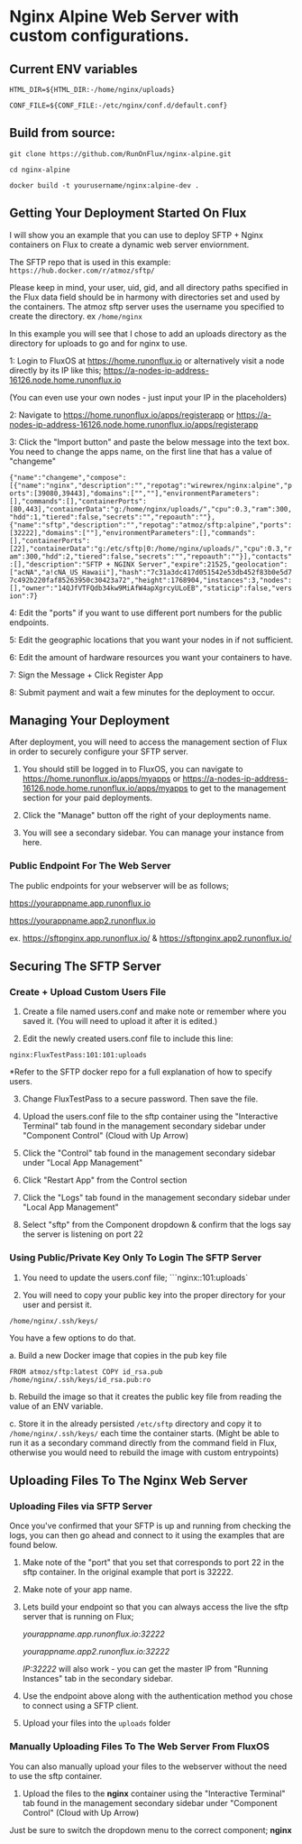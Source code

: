 # Nginx Alpine Web Server with custom configurations.

## Current ENV variables

```HTML_DIR=${HTML_DIR:-/home/nginx/uploads}```

```CONF_FILE=${CONF_FILE:-/etc/nginx/conf.d/default.conf}```


## Build from source:

```git clone https://github.com/RunOnFlux/nginx-alpine.git```

```cd nginx-alpine```

```docker build -t yourusername/nginx:alpine-dev .```


## Getting Your Deployment Started On Flux ##

I will show you an example that you can use to deploy SFTP + Nginx containers on Flux to create a dynamic web server enviornment. 

The SFTP repo that is used in this example: ```https://hub.docker.com/r/atmoz/sftp/```

Please keep in mind, your user, uid, gid, and all directory paths specified in the Flux data field should be in harmony with directories set and used by the containers. The atmoz sftp server uses the username you specified to create the directory. ex ```/home/nginx``` 

In this example you will see that I chose to add an uploads directory as the directory for uploads to go and for nginx to use.

1: Login to FluxOS at https://home.runonflux.io or alternatively visit a node directly by its IP like this; https://a-nodes-ip-address-16126.node.home.runonflux.io 

(You can even use your own nodes - just input your IP in the placeholders)

2: Navigate to https://home.runonflux.io/apps/registerapp or https://a-nodes-ip-address-16126.node.home.runonflux.io/apps/registerapp

3: Click the "Import button" and paste the below message into the text box. You need to change the apps name, on the first line that has a value of "changeme"


```{"name":"changeme","compose":[{"name":"nginx","description":"","repotag":"wirewrex/nginx:alpine","ports":[39080,39443],"domains":["",""],"environmentParameters":[],"commands":[],"containerPorts":[80,443],"containerData":"g:/home/nginx/uploads/","cpu":0.3,"ram":300,"hdd":1,"tiered":false,"secrets":"","repoauth":""},{"name":"sftp","description":"","repotag":"atmoz/sftp:alpine","ports":[32222],"domains":[""],"environmentParameters":[],"commands":[],"containerPorts":[22],"containerData":"g:/etc/sftp|0:/home/nginx/uploads/","cpu":0.3,"ram":300,"hdd":2,"tiered":false,"secrets":"","repoauth":""}],"contacts":[],"description":"SFTP + NGINX Server","expire":21525,"geolocation":["acNA","a!cNA_US_Hawaii"],"hash":"7c31a3dc417d051542e53db452f83b0e5d77c492b220faf85263950c30423a72","height":1768904,"instances":3,"nodes":[],"owner":"14QJfVTFQdb34kw9MiAfW4apXgrcyULoEB","staticip":false,"version":7}```


4: Edit the "ports" if you want to use different port numbers for the public endpoints.

5: Edit the geographic locations that you want your nodes in if not sufficient.

6: Edit the amount of hardware resources you want your containers to have.

7: Sign the Message + Click Register App

8: Submit payment and wait a few minutes for the deployment to occur.



## Managing Your Deployment ##

After deployment, you will need to access the management section of Flux in order to securely configure your SFTP server.

1. You should still be logged in to FluxOS, you can navigate to https://home.runonflux.io/apps/myapps or https://a-nodes-ip-address-16126.node.home.runonflux.io/apps/myapps to get to the management section for your paid deployments. 

2. Click the "Manage" button off the right of your deployments name.

3. You will see a secondary sidebar. You can manage your instance from here.


### Public Endpoint For The Web Server ###

The public endpoints for your webserver will be as follows;

https://yourappname.app.runonflux.io

https://yourappname.app2.runonflux.io


ex. https://sftpnginx.app.runonflux.io/ & https://sftpnginx.app2.runonflux.io/


## Securing The SFTP Server ##


### Create + Upload Custom Users File ###

1. Create a file named users.conf and make note or remember where you saved it. 
   (You will need to upload it after it is edited.)

2. Edit the newly created users.conf file to include this line:

```nginx:FluxTestPass:101:101:uploads```

*Refer to the SFTP docker repo for a full explanation of how to specify users.

3. Change FluxTestPass to a secure password. Then save the file.

4. Upload the users.conf file to the sftp container using the "Interactive Terminal" tab found in the management secondary sidebar under "Component Control"  (Cloud with Up Arrow)

5. Click the "Control" tab found in the management secondary sidebar under "Local App Management"

6. Click "Restart App" from the Control section 

7. Click the "Logs" tab found in the management secondary sidebar under "Local App Management"

8. Select "sftp" from the Component dropdown & confirm that the logs say the server is listening on port 22


### Using Public/Private Key Only To Login The SFTP Server ###

1. You need to update the users.conf file; ```nginx::101:uploads`

2. You will need to copy your public key into the proper directory for your user and persist it.

```/home/nginx/.ssh/keys/```

You have a few options to do that. 

a. Build a new Docker image that copies in the pub key file

```FROM atmoz/sftp:latest COPY id_rsa.pub /home/nginx/.ssh/keys/id_rsa.pub:ro```

b. Rebuild the image so that it creates the public key file from reading the value of an ENV variable.

c. Store it in the already persisted ```/etc/sftp``` directory and copy it to ```/home/nginx/.ssh/keys/``` each time the container starts. (Might be able to run it as a secondary command directly from the command field in Flux, otherwise you would need to rebuild the image with custom entrypoints)


## Uploading Files To The Nginx Web Server ##


### Uploading Files via SFTP Server ###
Once you've confirmed that your SFTP is up and running from checking the logs, you can then go ahead and connect to it using the examples that are found below.

1. Make note of the "port" that you set that corresponds to port 22 in the sftp container. In the original example that port is 32222.

2. Make note of your app name.

3. Lets build your endpoint so that you can always access the live the sftp server that is running on Flux;
   
    *yourappname.app.runonflux.io:32222*

    *yourappname.app2.runonflux.io:32222*
 
    *IP:32222* will also work - you can get the master IP from "Running Instances" tab in the secondary sidebar.

4. Use the endpoint above along with the authentication method you chose to connect using a SFTP client.

5. Upload your files into the ```uploads``` folder



### Manually Uploading Files To The Web Server From FluxOS ###


You can also manually upload your files to the webserver without the need to use the sftp container. 


1. Upload the files to the **nginx** container using the "Interactive Terminal" tab found in the management secondary sidebar under "Component Control"  (Cloud with Up Arrow)


Just be sure to switch the dropdown menu to the correct component; **nginx**

